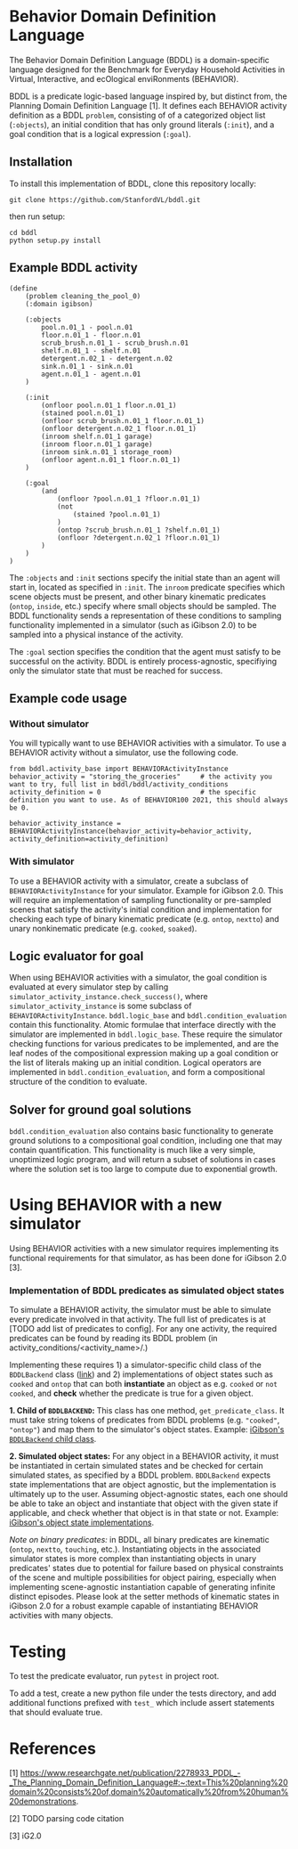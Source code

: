 # Behavior Domain Definition Language 

The Behavior Domain Definition Language (BDDL) is a domain-specific language designed for the Benchmark for Everyday Household Activities in Virtual, Interactive, and ecOlogical enviRonments (BEHAVIOR). 

BDDL is a predicate logic-based language inspired by, but distinct from, the Planning Domain Definition Language [1]. It defines each BEHAVIOR activity definition as a BDDL `problem`, consisting of of a categorized object list (`:objects`), an initial condition that has only ground literals (`:init`), and a goal condition that is a logical expression (`:goal`). 

## Installation

To install this implementation of BDDL, clone this repository locally:
```
git clone https://github.com/StanfordVL/bddl.git
```
then run setup: 
```
cd bddl
python setup.py install
```

## Example BDDL activity

```
(define 
    (problem cleaning_the_pool_0)
    (:domain igibson)

    (:objects
     	pool.n.01_1 - pool.n.01
    	floor.n.01_1 - floor.n.01
    	scrub_brush.n.01_1 - scrub_brush.n.01
    	shelf.n.01_1 - shelf.n.01
    	detergent.n.02_1 - detergent.n.02
        sink.n.01_1 - sink.n.01
    	agent.n.01_1 - agent.n.01
    )
    
    (:init 
        (onfloor pool.n.01_1 floor.n.01_1) 
        (stained pool.n.01_1) 
        (onfloor scrub_brush.n.01_1 floor.n.01_1) 
        (onfloor detergent.n.02_1 floor.n.01_1) 
        (inroom shelf.n.01_1 garage) 
        (inroom floor.n.01_1 garage) 
        (inroom sink.n.01_1 storage_room)
        (onfloor agent.n.01_1 floor.n.01_1)
    )
    
    (:goal 
        (and 
            (onfloor ?pool.n.01_1 ?floor.n.01_1) 
            (not 
                (stained ?pool.n.01_1)
            ) 
            (ontop ?scrub_brush.n.01_1 ?shelf.n.01_1) 
            (onfloor ?detergent.n.02_1 ?floor.n.01_1)
        )
    )
)
```

The `:objects` and `:init` sections specify the initial state than an agent will start in, located as specified in `:init`. The `inroom` predicate specifies which scene objects must be present, and other binary kinematic predicates (`ontop`, `inside`, etc.) specify where small objects should be sampled. The BDDL functionality sends a representation of these conditions to sampling functionality implemented in a simulator (such as iGibson 2.0) to be sampled into a physical instance of the activity. 

The `:goal` section specifies the condition that the agent must satisfy to be successful on the activity. BDDL is entirely process-agnostic, specifiying only the simulator state that must be reached for success. 

## Example code usage

### Without simulator 

You will typically want to use BEHAVIOR activities with a simulator. To use a BEHAVIOR activity without a simulator, use the following code. 
```
from bddl.activity_base import BEHAVIORActivityInstance 
behavior_activity = "storing_the_groceries"     # the activity you want to try, full list in bddl/bddl/activity_conditions
activity_definition = 0                         # the specific definition you want to use. As of BEHAVIOR100 2021, this should always be 0.

behavior_activity_instance = BEHAVIORActivityInstance(behavior_activity=behavior_activity, activity_definition=activity_definition)
```

### With simulator 

To use a BEHAVIOR activity with a simulator, create a subclass of `BEHAVIORActivityInstance` for your simulator. Example for iGibson 2.0. This will require an implementation of sampling functionality or pre-sampled scenes that satisfy the activity's initial condition and implementation for checking each type of binary kinematic predicate (e.g. `ontop`, `nextto`) and unary nonkinematic predicate (e.g. `cooked`, `soaked`). 

## Logic evaluator for goal

When using BEHAVIOR activities with a simulator, the goal condition is evaluated at every simulator step by calling `simulator_activity_instance.check_success()`, where `simulator_activity_instance` is some subclass of `BEHAVIORActivityInstance`. `bddl.logic_base` and `bddl.condition_evaluation` contain this functionality. Atomic formulae that interface directly with the simulator are implemented in `bddl.logic_base`. These require the simulator checking functions for various predicates to be implemented, and are the leaf nodes of the compositional expression making up a goal condition or the list of literals making up an initial condition. Logical operators are implemented in `bddl.condition_evaluation`, and form a compositional structure of the condition to evaluate. 

## Solver for ground goal solutions

`bddl.condition_evaluation` also contains basic functionality to generate ground solutions to a compositional goal condition, including one that may contain quantification. This functionality is much like a very simple, unoptimized logic program, and will return a subset of solutions in cases where the solution set is too large to compute due to exponential growth. 

# Using BEHAVIOR with a new simulator 

Using BEHAVIOR activities with a new simulator requires implementing its functional requirements for that simulator, as has been done for iGibson 2.0 [3]. 

### Implementation of BDDL predicates as simulated object states

To simulate a BEHAVIOR activity, the simulator must be able to simulate every predicate involved in that activity. The full list of predicates is at [TODO add list of predicates to config]. For any one activity, the required predicates can be found by reading its BDDL problem (in activity_conditions/<activity_name>/.) 

Implementing these requires 1) a simulator-specific child class of the `BDDLBackend` class ([link](https://github.com/StanfordVL/bddl/blob/654cfefb078dbdf264957a08a30571086a2aa726/bddl/backend_abc.py#L6-L9)) and 2) implementations of object states such as `cooked` and `ontop` that can both **instantiate** an object as e.g. `cooked` or `not cooked`, and **check** whether the predicate is true for a given object. 

**1. Child of `BDDLBACKEND`:** This class has one method, `get_predicate_class`. It must take string tokens of predicates from BDDL problems (e.g. `"cooked"`, `"ontop"`) and map them to the simulator's object states. Example: [iGibson's `BDDLBackend` child class](https://github.com/StanfordVL/iGibson/blob/ig-develop/igibson/task/bddl_backend.py). 

**2. Simulated object states:** For any object in a BEHAVIOR activity, it must be instantiated in certain simulated states and be checked for certain simulated states, as specified by a BDDL problem. `BDDLBackend` expects state implementations that are object agnostic, but the implementation is ultimately up to the user. Assuming object-agnostic states, each one should be able to take an object and instantiate that object with the given state if applicable, and check whether that object is in that state or not. Example: [iGibson's object state implementations](https://github.com/StanfordVL/iGibson/tree/ig-develop/igibson/object_states). 

*Note on binary predicates:* in BDDL, all binary predicates are kinematic (`ontop`, `nextto`, `touching`, etc.). Instantiating objects in the associated simulator states is more complex than instantiating objects in unary predicates' states due to potential for failure based on physical constraints of the scene and multiple possibilities for object pairing, especially when implementing scene-agnostic instantiation capable of generating infinite distinct episodes. Please look at the setter methods of kinematic states in iGibson 2.0 for a robust example capable of instantiating BEHAVIOR activities with many objects. 

# Testing

To test the predicate evaluator, run `pytest` in project root.

To add a test, create a new python file under the tests directory, and add
additional functions prefixed with `test_` which include assert statements that
should evaluate true.

# References 

[1] https://www.researchgate.net/publication/2278933_PDDL_-_The_Planning_Domain_Definition_Language#:~:text=This%20planning%20domain%20consists%20of,domain%20automatically%20from%20human%20demonstrations.

[2] TODO parsing code citation

[3] iG2.0